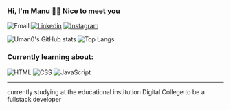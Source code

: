### Hi, I'm Manu 👋😊 Nice to meet you

![Email](https://img.shields.io/badge/Gmail-D14836?style=for-the-badge&logo=gmail&logoColor=white)
[![Linkedin](https://img.shields.io/badge/LinkedIn-0077B5?style=for-the-badge&logo=linkedin&logoColor=white)](https://www.linkedin.com/in/manoela-evangelista-b5241132a/)
[![Instagram](https://img.shields.io/badge/Instagram-E4405F?style=for-the-badge&logo=instagram&logoColor=white)](https://www.instagram.com/manuevansg_/)

![Uman0's GitHub stats](https://github-readme-stats.vercel.app/api?username=unam0&show_icons=true&theme=synthwave)
![Top Langs](https://github-readme-stats.vercel.app/api/top-langs/?username=Unam0&hide_progress=true&theme=synthwave)


### Currently learning about:
<div style=display: inline_block>
    <img alt= "HTML" src="https://img.shields.io/badge/HTML5-E34F26?style=for-the-badge&logo=html5&logoColor=white">
    <img alt= "CSS" src="https://img.shields.io/badge/CSS3-1572B6?style=for-the-badge&logo=css3&logoColor=white">
    <img alt= "JavaScript" src="https://img.shields.io/badge/JavaScript-F7DF1E?style=for-the-badge&logo=javascript&logoColor=black">
</div>
<hr>
currently studying at the educational institution Digital College to be a fullstack developer
